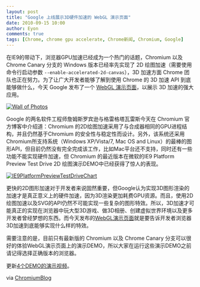 ```yaml
---
layout: post
title: "Google 上线展示3D硬件加速的 WebGL 演示页面"
date: 2010-09-15 10:00
author: Eyon
comments: true
tags: [Chrome, chrome gpu accelerate, Chrome新闻, Chromium, Google]
---
```

在IE9的带动下，浏览器GPU加速已经成为一个热门的话题，Chromium 以及 Chrome Canary 分支的 Windows 版本已经率先实现了 2D 绘图加速（需要使用命令行启动参数 `--enable-accelerated-2d-canvas`），3D 加速方面 Chrome 团队也正在努力。为了让广大开发者能够了解到使用 Chrome 的 3D 加速 API 到底能够做什么，今天 Google 发布了一个 [WebGL 演示页面](https://sites.google.com/a/chromium.org/dev/developers/demos-gpu-acceleration-and-webgl)，以展示 3D 加速的强大应用。

<a href="http://img.chromi.org/2010/09/Wall-of-Photos.png">![](http://img.chromi.org/2010/09/Wall-of-Photos-550x309.png "Wall of Photos")</a>

Google 的两名软件工程师詹姆斯罗宾逊与格雷格塔瓦雷斯今天在 Chromium 官方博客中介绍道：Chromium 的2D绘图加速采用了与合成器相同的GPU进程结构，并且仍然基于Chromium 的安全性与稳定性而设计。另外，该系统还采用Chromium所支持系统（Windows XP/Vista/7, Mac OS and Linux）的最棒的图形API，但目前仍然没有完全完成该工作，比如Mac平台还不支持，同时还有一些功能不能实现硬件加速，但 Chromium 的最近版本在微软的IE9 Platform Preview Test Drive 2D 绘图演示DEMO中已经获得了惊人的表现。

<a href="http://img.chromi.org/2010/09/IE9PlatformPreviewTestDriveChart.png">![](http://img.chromi.org/2010/09/IE9PlatformPreviewTestDriveChart.png "IE9PlatformPreviewTestDriveChart")</a>

更快的2D图形加速对于开发者来说固然重要，但Google认为实现3D图形渲染的加速才是真正意义上的硬件加速，因为3D渲染更加耗费GPU资源。而且，使用2D绘图加速以及SVG的API仍然不可能实现一些复杂的图形特效。所以，3D加速才可能真正的实现在浏览器中玩大型3D游戏、做3D相册、创建虚拟世界环境以及更多开发者曾经梦想的东西。而今天发布的[WebGL演示页面](https://sites.google.com/a/chromium.org/dev/developers/demos-gpu-acceleration-and-webgl)就是要告诉开发者浏览器3D加速到底能够实现什么样的特效。

需要注意的是，目前只有最新版的 Chromium 以及 Chrome Canary 分支可以很好的体验WebGL演示页面上的演示DEMO，所以大家在运行这些演示DEMO之前请记得选择正确版本的浏览器。

更新[4个DEMO的演示视频](http://www.chromi.org/archives/7352)。

via [ChromiumBlog](http://blog.chromium.org/2010/09/unleashing-gpu-acceleration-on-web.html)
